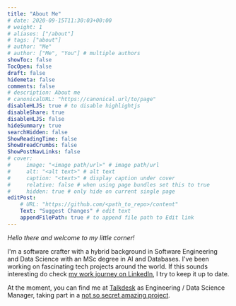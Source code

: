 ```yaml
---
title: "About Me"
# date: 2020-09-15T11:30:03+00:00
# weight: 1
# aliases: ["/about"]
# tags: ["about"]
# author: "Me"
# author: ["Me", "You"] # multiple authors
showToc: false
TocOpen: false
draft: false
hidemeta: false
comments: false
# description: About me
# canonicalURL: "https://canonical.url/to/page"
disableHLJS: true # to disable highlightjs
disableShare: true
disableHLJS: false
hideSummary: true
searchHidden: false
ShowReadingTime: false
ShowBreadCrumbs: false
ShowPostNavLinks: false
# cover:
#     image: "<image path/url>" # image path/url
#     alt: "<alt text>" # alt text
#     caption: "<text>" # display caption under cover
#     relative: false # when using page bundles set this to true
#     hidden: true # only hide on current single page
editPost:
    # URL: "https://github.com/<path_to_repo>/content"
    Text: "Suggest Changes" # edit text
    appendFilePath: true # to append file path to Edit link
---
```


*Hello there and welcome to my little corner!*

I'm a software crafter with a hybrid background in Software Engineering and Data Science with an MSc degree in AI and Databases. I've been working on fascinating tech projects around the world. If this sounds interesting do check [my work journey on LinkedIn](https://www.linkedin.com/in/joaofranca/), I try to keep it up to date.

At the moment, you can find me at [Talkdesk](https://www.talkdesk.com/) as Engineering / Data Science Manager, taking part in a [not so secret amazing project](https://www.talkdesk.com/cloud-contact-center/wem/workforce-management-wfm/).
